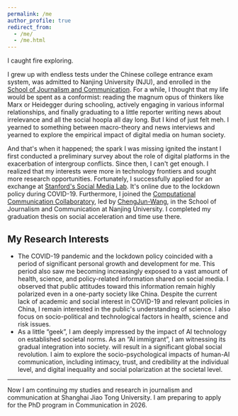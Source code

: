 ```yaml
---
permalink: /me
author_profile: true
redirect_from: 
  - /me/
  - /me.html
---
```


I caught fire exploring. 

I grew up with endless tests under the Chinese college entrance exam system, was admitted to Nanjing University (NJU), and enrolled in the [School of Journalism and Communication](https://jc.nju.edu.cn/). For a while, I thought that my life would be spent as a conformist: reading the magnum opus of thinkers like Marx or Heidegger during schooling, actively engaging in various informal relationships, and finally graduating to a little reporter writing news about irrelevance and all the social hoopla all day long. But I kind of just felt meh. I yearned to something between macro-theory and news interviews and yearned to explore the empirical impact of digital media on human society. 

And that's when it happened; the spark I was missing ignited the instant I first conducted a preliminary survey about the role of digital platforms in the exacerbation of intergroup conflicts. Since then, I can't get enough. I realized that my interests were more in technology frontiers and sought more research opportunities. Fortunately, I successfully applied for an exchange at [Stanford's Social Media Lab](https://sml.stanford.edu/). It's online due to the lockdown policy during COVID-19. Furthermore, I joined the [Computational Communication Collaboratory](https://chengjun.github.io/socrateslab/), led by [ChengJun-Wang](https://chengjunwang.com/), in the School of Journalism and Communication at Nanjing University. I completed my graduation thesis on social acceleration and time use there.


My Research Interests
------
- The COVID-19 pandemic and the lockdown policy coincided with a period of significant personal growth and development for me. This period also saw me becoming increasingly exposed to a vast amount of health, science, and policy-related information shared on social media. I observed that public attitudes toward this information remain highly polarized even in a one-party society like China. Despite the current lack of academic and social interest in COVID-19 and relevant policies in China, I remain interested in the public's understanding of science. I also focus on socio-political and technological factors in health, science and risk issues.
- As a little “geek”, I am deeply impressed by the impact of AI technology on established societal norms. As an “AI immigrant”, I am witnessing its gradual integration into society. will result in a significant global social revolution. I aim to explore the socio-psychological impacts of human-AI communication, including intimacy, trust, and credibility at the individual level, and digital inequality and social polarization at the societal level.
***

Now I am continuing my studies and research in journalism and communication at Shanghai Jiao Tong University. I am preparing to apply for the PhD program in Communication in 2026.

